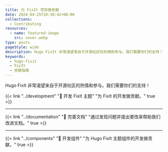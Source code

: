 ```yaml
---
title: 为 FixIt 项目做贡献
date: 2024-04-25T20:30:42+08:00
collections:
  - Contributing
resources:
  - name: featured-image
    src: cover.webp
type: posts
pageStyle: wide
description: Hugo FixIt 非常渴望来自于开源社区的热情和参与。我们需要你们的支持！
keywords: 
  - hugo-fixit
  - FixIt
  - 贡献指南
---
```


Hugo FixIt 非常渴望来自于开源社区的热情和参与。我们需要你们的支持！

<!--more-->

{{< link "../development" "🔧 开发 FixIt 主题" "为 FixIt 的开发做贡献。" true >}}

---

{{< link "../documentation" "📝 完善文档" "通过发现问题并提出更改来帮助我们改进文档。" true >}}

---

{{< link "../components" "🧩 开发组件" "为 Hugo FixIt 主题组件的开发做贡献。" true >}}
